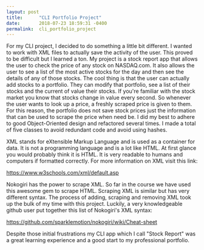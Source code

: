 ```yaml
---
layout: post
title:      "CLI Portfolio Project"
date:       2018-07-23 18:59:31 -0400
permalink:  cli_portfolio_project
---
```



For my CLI project, I decided to do something a little bit different. I wanted to work with XML files to actually save the activity of the user. This proved to be difficult but I learned a ton. My project is a stock report app that allows the user to check the price of any stock on NASDAQ.com. It also allows the user to see a list of the most active stocks for the day and then see the details of any of those stocks. The cool thing is that the user can actually add stocks to a portfolio. They can modify that portfolio, see a list of their stocks and the current of value their stocks. If you're familiar with the stock market you know that stocks change in value every second. So whenever the user wants to look up a price, a freshly scraped price is given to them. For this reason, the portfolio does not save stock prices just the information that can be used to scrape the price when need be. I did my best to adhere to good Object-Oriented design and refactored several times. I made a total of five classes to avoid redundant code and avoid using hashes.

XML stands for eXtensible Markup Language and is used as a container for data. It is not a programming language and is a lot like HTML. At first glance you would probably think it is HTML. It is very readable to humans and computers if formatted correctly. For more information on XML visit this link:

https://www.w3schools.com/xml/default.asp


Nokogiri has the power to scrape XML. So far in the course we have used this awesome gem to scrape HTML. Scraping XML is similar but has very different syntax. The process of adding, scraping and removing XML took up the bulk of my time with this project. Luckily, a very knowledgeable github user put together this list of Nokogiri's XML syntax:

https://github.com/sparklemotion/nokogiri/wiki/Cheat-sheet

Despite those initial frustrations my CLI app which I call "Stock Report" was a great learning experience and a good start to my professional portfolio. 

